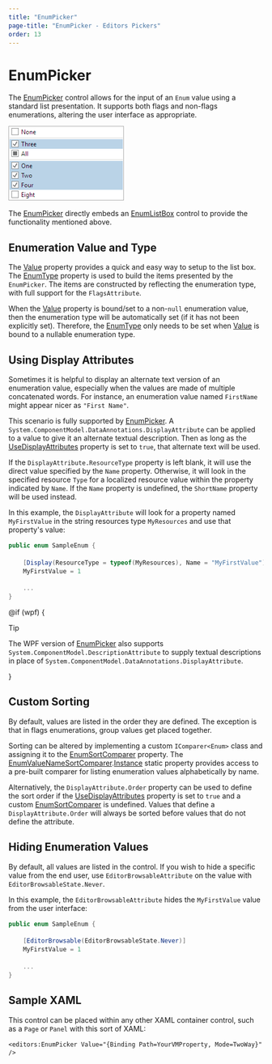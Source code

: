 ```yaml
---
title: "EnumPicker"
page-title: "EnumPicker - Editors Pickers"
order: 13
---
```

# EnumPicker

The [EnumPicker](xref:@ActiproUIRoot.Controls.Editors.EnumPicker) control allows for the input of an `Enum` value using a standard list presentation.  It supports both flags and non-flags enumerations, altering the user interface as appropriate.

![Screenshot](../images/enumpicker-flags.png)

The [EnumPicker](xref:@ActiproUIRoot.Controls.Editors.EnumPicker) directly embeds an [EnumListBox](../other-controls/enumlistbox.md) control to provide the functionality mentioned above.

## Enumeration Value and Type

The [Value](xref:@ActiproUIRoot.Controls.Editors.EnumPicker.Value) property provides a quick and easy way to setup to the list box.  The [EnumType](xref:@ActiproUIRoot.Controls.Editors.EnumPicker.EnumType) property is used to build the items presented by the `EnumPicker`. The items are constructed by reflecting the enumeration type, with full support for the `FlagsAttribute`.

When the [Value](xref:@ActiproUIRoot.Controls.Editors.EnumPicker.Value) property is bound/set to a non-`null` enumeration value, then the enumeration type will be automatically set (if it has not been explicitly set).  Therefore, the [EnumType](xref:@ActiproUIRoot.Controls.Editors.EnumPicker.EnumType) only needs to be set when [Value](xref:@ActiproUIRoot.Controls.Editors.EnumPicker.Value) is bound to a nullable enumeration type.

## Using Display Attributes

Sometimes it is helpful to display an alternate text version of an enumeration value, especially when the values are made of multiple concatenated words.  For instance, an enumeration value named `FirstName` might appear nicer as `"First Name"`.

This scenario is fully supported by [EnumPicker](xref:@ActiproUIRoot.Controls.Editors.EnumPicker).  A `System.ComponentModel.DataAnnotations.DisplayAttribute` can be applied to a value to give it an alternate textual description.  Then as long as the [UseDisplayAttributes](xref:@ActiproUIRoot.Controls.Editors.EnumPicker.UseDisplayAttributes) property is set to `true`, that alternate text will be used.

If the `DisplayAttribute.ResourceType` property is left blank, it will use the direct value specified by the `Name` property.  Otherwise, it will look in the specified resource `Type` for a localized resource value within the property indicated by `Name`.  If the `Name` property is undefined, the `ShortName` property will be used instead.

In this example, the `DisplayAttribute` will look for a property named `MyFirstValue` in the string resources type `MyResources` and use that property's value:

```csharp
public enum SampleEnum {

	[Display(ResourceType = typeof(MyResources), Name = "MyFirstValue")]
	MyFirstValue = 1

	...
}
```

@if (wpf) {

> [!TIP]
> The WPF version of [EnumPicker](xref:@ActiproUIRoot.Controls.Editors.EnumPicker) also supports `System.ComponentModel.DescriptionAttribute` to supply textual descriptions in place of `System.ComponentModel.DataAnnotations.DisplayAttribute`.

}

## Custom Sorting

By default, values are listed in the order they are defined.  The exception is that in flags enumerations, group values get placed together.

Sorting can be altered by implementing a custom `IComparer<Enum>` class and assigning it to the [EnumSortComparer](xref:@ActiproUIRoot.Controls.Editors.EnumPicker.EnumSortComparer) property.  The [EnumValueNameSortComparer](xref:@ActiproUIRoot.Controls.Editors.Primitives.EnumValueNameSortComparer).[Instance](xref:@ActiproUIRoot.Controls.Editors.Primitives.EnumValueNameSortComparer.Instance) static property provides access to a pre-built comparer for listing enumeration values alphabetically by name.

Alternatively, the `DisplayAttribute.Order` property can be used to define the sort order if the [UseDisplayAttributes](xref:@ActiproUIRoot.Controls.Editors.EnumPicker.UseDisplayAttributes) property is set to `true` and a custom [EnumSortComparer](xref:@ActiproUIRoot.Controls.Editors.EnumPicker.EnumSortComparer) is undefined.  Values that define a `DisplayAttribute.Order` will always be sorted before values that do not define the attribute.

## Hiding Enumeration Values

By default, all values are listed in the control.  If you wish to hide a specific value from the end user, use `EditorBrowsableAttribute` on the value with `EditorBrowsableState.Never`.

In this example, the `EditorBrowsableAttribute` hides the `MyFirstValue` value from the user interface:

```csharp
public enum SampleEnum {

	[EditorBrowsable(EditorBrowsableState.Never)]
	MyFirstValue = 1

	...
}
```

## Sample XAML

This control can be placed within any other XAML container control, such as a `Page` or `Panel` with this sort of XAML:

```xaml
<editors:EnumPicker Value="{Binding Path=YourVMProperty, Mode=TwoWay}" />
```
